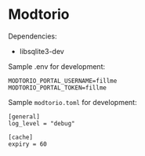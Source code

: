 # Modtorio

Dependencies:
* libsqlite3-dev

Sample .env for development:
```
MODTORIO_PORTAL_USERNAME=fillme
MODTORIO_PORTAL_TOKEN=fillme
```

Sample `modtorio.toml` for development:
```
[general]
log_level = "debug"

[cache]
expiry = 60
```
